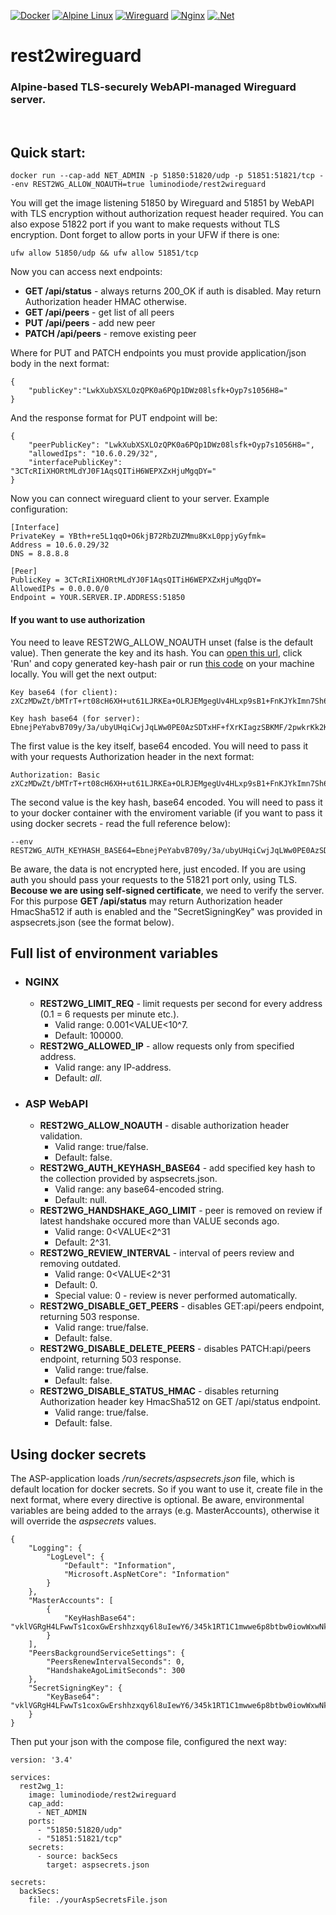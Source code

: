 [![Docker](https://img.shields.io/badge/docker-%230db7ed.svg?style=for-the-badge&logo=docker&logoColor=white)](https://hub.docker.com/repository/docker/luminodiode/rest2wireguard)
[![Alpine Linux](https://img.shields.io/badge/Alpine_Linux-%230D597F.svg?style=for-the-badge&logo=alpine-linux&logoColor=white)](https://www.alpinelinux.org)
[![Wireguard](https://img.shields.io/badge/wireguard-%2388171A.svg?style=for-the-badge&logo=wireguard&logoColor=white)](https://www.wireguard.com)
[![Nginx](https://img.shields.io/badge/nginx-%23009639.svg?style=for-the-badge&logo=nginx&logoColor=white)](https://nginx.org)
[![.Net](https://img.shields.io/badge/.NET-5C2D91?style=for-the-badge&logo=.net&logoColor=white)](https://asp.net)
# rest2wireguard
### Alpine-based TLS-securely WebAPI-managed Wireguard server.
<br/>

## Quick start:
    docker run --cap-add NET_ADMIN -p 51850:51820/udp -p 51851:51821/tcp --env REST2WG_ALLOW_NOAUTH=true luminodiode/rest2wireguard
You will get the image listening 51850 by Wireguard and 51851 by WebAPI with TLS encryption without authorization request header required. You can also expose 51822 port if you want to make requests without TLS encryption. Dont forget to allow ports in your UFW if there is one:

    ufw allow 51850/udp && ufw allow 51851/tcp
    
Now you can access next endpoints:
- **GET /api/status** - always returns 200_OK if auth is disabled. May return Authorization header HMAC otherwise.
- **GET /api/peers** - get list of all peers
- **PUT /api/peers** - add new peer
- **PATCH /api/peers** - remove existing peer

Where for PUT and PATCH endpoints you must provide application/json body in the next format:

    {
        "publicKey":"LwkXubXSXLOzQPK0a6PQp1DWz08lsfk+Oyp7s1056H8="
    }
    
    
And the response format for PUT endpoint will be:

    {
        "peerPublicKey": "LwkXubXSXLOzQPK0a6PQp1DWz08lsfk+Oyp7s1056H8=",
        "allowedIps": "10.6.0.29/32",
        "interfacePublicKey": "3CTcRIiXHORtMLdYJ0F1AqsQITiH6WEPXZxHjuMgqDY="
    }
    
Now you can connect wireguard client to your server. Example configuration:

    [Interface]
    PrivateKey = YBth+re5L1qqO+O6kjB72RbZUZMmu8KxL0ppjyGyfmk=
    Address = 10.6.0.29/32
    DNS = 8.8.8.8

    [Peer]
    PublicKey = 3CTcRIiXHORtMLdYJ0F1AqsQITiH6WEPXZxHjuMgqDY=
    AllowedIPs = 0.0.0.0/0
    Endpoint = YOUR.SERVER.IP.ADDRESS:51850
#### If you want to use authorization
You need to leave REST2WG_ALLOW_NOAUTH unset (false is the default value). Then generate the key and its hash. You can [open this url](https://dotnetfiddle.net/ldbnVB), click 'Run' and copy generated key-hash pair or run [this code](ApiKeyGenerator/Program.cs) on your machine locally. You will get the next output:

    Key base64 (for client):
    zXCzMDwZt/bMTrT+rt08cH6XH+ut61LJRKEa+OLRJEMgegUv4HLxp9sB1+FnKJYkImn7Sh64eDRs1PtwV5ptmQ==

    Key hash base64 (for server):
    EbnejPeYabvB709y/3a/ubyUHqiCwjJqLWw0PE0AzSDTxHF+fXrKIagzSBKMF/2pwkrKk2KUhUNm6mhyUajFlA==
    
The first value is the key itself, base64 encoded. You will need to pass it with your requests Authorization header in the next format:

    Authorization: Basic zXCzMDwZt/bMTrT+rt08cH6XH+ut61LJRKEa+OLRJEMgegUv4HLxp9sB1+FnKJYkImn7Sh64eDRs1PtwV5ptmQ==
    
The second value is the key hash, base64 encoded. You will need to pass it to your docker container with the enviroment variable (if you want to pass it using docker secrets - read the full reference below):

    --env REST2WG_AUTH_KEYHASH_BASE64=EbnejPeYabvB709y/3a/ubyUHqiCwjJqLWw0PE0AzSDTxHF+fXrKIagzSBKMF/2pwkrKk2KUhUNm6mhyUajFlA==
   
Be aware, the data is not encrypted here, just encoded. If you are using auth you should pass your requests to the 51821 port only, using TLS.
**Becouse we are using self-signed certificate**, we need to verify the server. For this purpose **GET /api/status** may return Authorization header HmacSha512 if auth is enabled and the "SecretSigningKey" was provided in aspsecrets.json (see the format below).

## Full list of environment variables
- ### NGINX
    - **REST2WG_LIMIT_REQ** - limit requests per second for every address (0.1 = 6 requests per minute etc.).
        - Valid range: 0.001<VALUE<10^7. 
        - Default: 100000.
    - **REST2WG_ALLOWED_IP** - allow requests only from specified address. 
        - Valid range: any IP-address. 
        - Default: *all*.
- ### ASP WebAPI
    - **REST2WG_ALLOW_NOAUTH** - disable authorization header validation.
        - Valid range: true/false.
        - Default: false.
    - **REST2WG_AUTH_KEYHASH_BASE64** - add specified key hash to the collection provided by aspsecrets.json.
        - Valid range: any base64-encoded string.
        - Default: null.
    - **REST2WG_HANDSHAKE_AGO_LIMIT** - peer is removed on review if latest handshake occured more than VALUE seconds ago.
        - Valid range: 0<VALUE<2^31
        - Default: 2^31.
    - **REST2WG_REVIEW_INTERVAL** - interval of peers review and removing outdated.
        - Valid range: 0<VALUE<2^31
        - Default: 0.
        - Special value: 0 - review is never performed automatically.
    - **REST2WG_DISABLE_GET_PEERS** - disables GET:api/peers endpoint, returning 503 response.
        - Valid range: true/false.
        - Default: false.
    - **REST2WG_DISABLE_DELETE_PEERS** - disables PATCH:api/peers endpoint, returning 503 response.
        - Valid range: true/false.
        - Default: false.
    - **REST2WG_DISABLE_STATUS_HMAC** - disables returning Authorization header key HmacSha512 on GET /api/status endpoint.
        - Valid range: true/false.
        - Default: false.

## Using docker secrets
The ASP-application loads */run/secrets/aspsecrets.json* file, which is default location for docker secrets. So if you want to use it, create file in the next format, where every directive is optional. Be aware, environmental variables are being added to the arrays (e.g. MasterAccounts), otherwise it will override the *aspsecrets* values.

    {
        "Logging": {
            "LogLevel": {
                "Default": "Information",
                "Microsoft.AspNetCore": "Information"
            }
        },
        "MasterAccounts": [
            {
                "KeyHashBase64": "vklVGRgH4LFwwTs1coxGwErshhzxqy6l8uIewY6/345k1RT1C1mwwe6p8btbw0iowWxwNkjbLINh4skdRO2lxA=="
            }
        ],
        "PeersBackgroundServiceSettings": {
            "PeersRenewIntervalSeconds": 0,
            "HandshakeAgoLimitSeconds": 300
        },
        "SecretSigningKey": {
		    "KeyBase64": "vklVGRgH4LFwwTs1coxGwErshhzxqy6l8uIewY6/345k1RT1C1mwwe6p8btbw0iowWxwNkjbLINh4skdRO2lxA=="
	    }
    }
Then put your json with the compose file, configured the next way:

    version: '3.4'

    services:
      rest2wg_1:
        image: luminodiode/rest2wireguard
        cap_add:
          - NET_ADMIN
        ports:
          - "51850:51820/udp"
          - "51851:51821/tcp"
        secrets:
          - source: backSecs
            target: aspsecrets.json
            
    secrets:
      backSecs:
        file: ./yourAspSecretsFile.json
